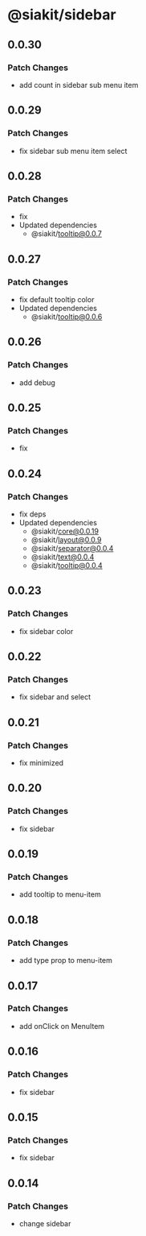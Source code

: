 # @siakit/sidebar

## 0.0.30

### Patch Changes

- add count in sidebar sub menu item

## 0.0.29

### Patch Changes

- fix sidebar sub menu item select

## 0.0.28

### Patch Changes

- fix
- Updated dependencies
  - @siakit/tooltip@0.0.7

## 0.0.27

### Patch Changes

- fix default tooltip color
- Updated dependencies
  - @siakit/tooltip@0.0.6

## 0.0.26

### Patch Changes

- add debug

## 0.0.25

### Patch Changes

- fix

## 0.0.24

### Patch Changes

- fix deps
- Updated dependencies
  - @siakit/core@0.0.19
  - @siakit/layout@0.0.9
  - @siakit/separator@0.0.4
  - @siakit/text@0.0.4
  - @siakit/tooltip@0.0.4

## 0.0.23

### Patch Changes

- fix sidebar color

## 0.0.22

### Patch Changes

- fix sidebar and select

## 0.0.21

### Patch Changes

- fix minimized

## 0.0.20

### Patch Changes

- fix sidebar

## 0.0.19

### Patch Changes

- add tooltip to menu-item

## 0.0.18

### Patch Changes

- add type prop to menu-item

## 0.0.17

### Patch Changes

- add onClick on MenuItem

## 0.0.16

### Patch Changes

- fix sidebar

## 0.0.15

### Patch Changes

- fix sidebar

## 0.0.14

### Patch Changes

- change sidebar
